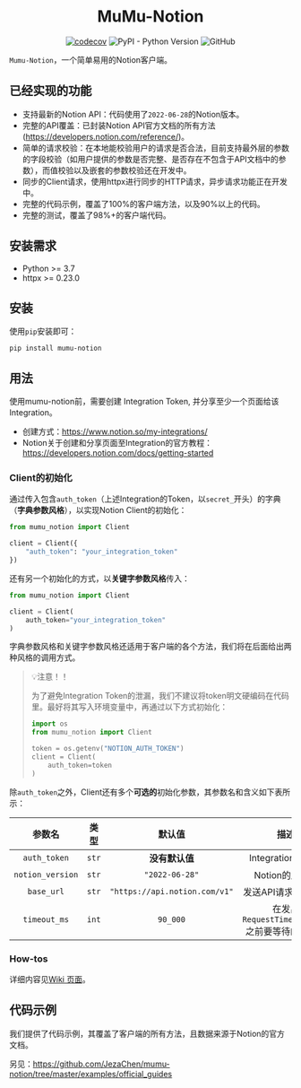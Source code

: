 <h1 align="center">MuMu-Notion</h1>

<div align="center">

[![codecov](https://codecov.io/gh/JezaChen/mumu-notion/branch/master/graph/badge.svg?token=QKE5Z5JS04)](https://codecov.io/gh/JezaChen/mumu-notion)
![PyPI - Python Version](https://img.shields.io/pypi/pyversions/mumu-notion?style=flat-square)
![GitHub](https://img.shields.io/github/license/jezachen/mumu-notion)

</div>

`Mumu-Notion`，一个简单易用的Notion客户端。

## 已经实现的功能

- 支持最新的Notion API：代码使用了`2022-06-28`的Notion版本。
- 完整的API覆盖：已封装Notion API官方文档的所有方法(https://developers.notion.com/reference/)。
- 简单的请求校验：在本地能校验用户的请求是否合法，目前支持最外层的参数的字段校验（如用户提供的参数是否完整、是否存在不包含于API文档中的参数），而值校验以及嵌套的参数校验还在开发中。
- 同步的Client请求，使用httpx进行同步的HTTP请求，异步请求功能正在开发中。
- 完整的代码示例，覆盖了100%的客户端方法，以及90%以上的代码。
- 完整的测试，覆盖了98%+的客户端代码。

## 安装需求

- Python >= 3.7
- httpx >= 0.23.0

## 安装

使用`pip`安装即可：

```shell
pip install mumu-notion
```

## 用法

使用mumu-notion前，需要创建 Integration Token, 并分享至少一个页面给该Integration。

- 创建方式：https://www.notion.so/my-integrations/
- Notion关于创建和分享页面至Integration的官方教程：https://developers.notion.com/docs/getting-started

### Client的初始化

通过传入包含`auth_token`（上述Integration的Token，以`secret_`开头）的字典（**字典参数风格**），以实现Notion Client的初始化：

```Python
from mumu_notion import Client

client = Client({
    "auth_token": "your_integration_token"
})
```

还有另一个初始化的方式，以**关键字参数风格**传入：

```Python
from mumu_notion import Client

client = Client(
    auth_token="your_integration_token"
)
```

字典参数风格和关键字参数风格还适用于客户端的各个方法，我们将在后面给出两种风格的调用方式。

> 💡注意！！
>
> 为了避免Integration Token的泄漏，我们不建议将token明文硬编码在代码里。最好将其写入环境变量中，再通过以下方式初始化：
> ```Python
> import os
> from mumu_notion import Client
>
> token = os.getenv("NOTION_AUTH_TOKEN")
> client = Client(
>     auth_token=token
> )
> ```

除`auth_token`之外，Client还有多个**可选的**初始化参数，其参数名和含义如下表所示：

|       参数名        | 类型    |              默认值              |                描述                 |
|:----------------:|-------|:-----------------------------:|:---------------------------------:|
|   `auth_token`   | `str` |           **没有默认值**           |         Integration Token         |
| `notion_version` | `str` |        `"2022-06-28"`         |            Notion的版本号             |
|    `base_url`    | `str` | `"https://api.notion.com/v1"` |           发送API请求的根URL            |
|   `timeout_ms`   | `int` |           `90_000`            | 在发出`RequestTimeoutError`之前要等待的毫秒数 |

### How-tos

详细内容见[Wiki 页面](https://github.com/JezaChen/mumu-notion/wiki/How-tos-(%E4%B8%AD%E6%96%87%E7%89%88))。

## 代码示例

我们提供了代码示例，其覆盖了客户端的所有方法，且数据来源于Notion的官方文档。

另见：https://github.com/JezaChen/mumu-notion/tree/master/examples/official_guides